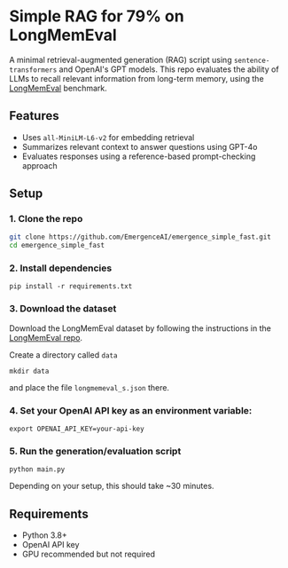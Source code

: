 # Simple RAG for 79% on LongMemEval

A minimal retrieval-augmented generation (RAG) script using `sentence-transformers` and OpenAI's GPT models. This repo evaluates the ability of LLMs to recall relevant information from long-term memory, using the [LongMemEval](https://github.com/xiaowu0162/LongMemEval) benchmark.

## Features

- Uses `all-MiniLM-L6-v2` for embedding retrieval
- Summarizes relevant context to answer questions using GPT-4o
- Evaluates responses using a reference-based prompt-checking approach

## Setup

### 1. Clone the repo

```bash
git clone https://github.com/EmergenceAI/emergence_simple_fast.git
cd emergence_simple_fast
```

### 2. Install dependencies

```
pip install -r requirements.txt
```

### 3. Download the dataset

Download the LongMemEval dataset by following the instructions in the [LongMemEval repo](https://github.com/xiaowu0162/LongMemEval?tab=readme-ov-file#data).

Create a directory called `data` 

```
mkdir data
```

and place the file `longmemeval_s.json` there. 


### 4. Set your OpenAI API key as an environment variable:
```
export OPENAI_API_KEY=your-api-key
```

### 5. Run the generation/evaluation script

```
python main.py
```

Depending on your setup, this should take ~30 minutes.

## Requirements

- Python 3.8+
- OpenAI API key
- GPU recommended but not required
